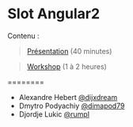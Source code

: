 Slot Angular2
========

Contenu :

> [Présentation](https://xebia-france.github.io/slot-angular2) (40 minutes)

> [Workshop](https://github.com/xebia-france/slot-angular2/blob/gh-pages/workshop/workshop.md) (1 à 2 heures)

========
- Alexandre Hebert [@dijxdream](https://twitter.com/dijxdream)
- Dmytro Podyachiy [@dimapod79](https://twitter.com/dimapod79)
- Djordje Lukic [@rumpl](https://twitter.com/rumpl)
